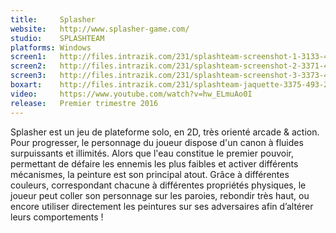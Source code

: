 ```yaml
---
title:     Splasher
website:   http://www.splasher-game.com/
studio:    SPLASHTEAM
platforms: Windows
screen1:   http://files.intrazik.com/231/splashteam-screenshot-1-3133-493-20150426-200852.jpg
screen2:   http://files.intrazik.com/231/splashteam-screenshot-2-3371-493-20150426-200853.jpg
screen3:   http://files.intrazik.com/231/splashteam-screenshot-3-3373-493-20150426-200853.jpg
boxart:    http://files.intrazik.com/231/splashteam-jaquette-3375-493-20150426-200853.jpg
video:     https://www.youtube.com/watch?v=hw_ELmuAo0I
release:   Premier trimestre 2016
---
```


Splasher est un jeu de plateforme solo, en 2D, très orienté arcade & action. Pour progresser, le personnage du joueur dispose d'un canon à fluides surpuissants et illimités. Alors que l'eau constitue le premier pouvoir, permettant de défaire les ennemis les plus faibles et activer différents mécanismes, la peinture est son principal atout. Grâce à différentes couleurs, correspondant chacune à différentes propriétés physiques, le joueur peut coller son personnage sur les paroies, rebondir très haut, ou encore utiliser directement les peintures sur ses adversaires afin d’altérer leurs comportements !